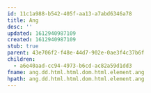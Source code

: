 ```yaml
---
id: 11c1a988-b542-405f-aa13-a7abd6346a78
title: Ang
desc: ''
updated: 1612940987109
created: 1612940987109
stub: true
parent: 43e706f2-f48e-44d7-902e-0ae3f4c37b6f
children:
  - a6e40aad-cc94-4973-b6cd-ac82a59d1dd3
fname: ang.dd.html.html.dom.html.element.ang
hpath: ang.dd.html.html.dom.html.element.ang
---
```



